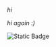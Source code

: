 _hi_

_hi again :)_

![Static Badge](https://img.shields.io/badge/LinkedIn-linkedin?style=for-the-badge&logo=linkedin&labelColor=grey&color=grey&link=https%3A%2F%2Fwww.linkedin.com%2Fin%2Fl%25C3%25B3r%25C3%25A1nt-bihercz-4a674a237%2F)
